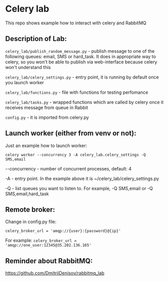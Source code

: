 # Celery lab
This repo shows example how to interact with celery and RabbitMQ

## Description of Lab:
`celery_lab/publish_random_message.py` - publish message to one of the following queues: email, SMS or hard_task. It does in appropriate way to celery, so you won't be able to publish via web-interface because celery won't understand this

`celery_lab/celery_settings.py` - entry point, it is running by default once you launch worker

`celery_lab/functions.py` - file with functions for testing perfomance

`celery_lab/tasks.py` - wrapped functions which are called by celery once it receives message from queue in Rabbit

`config.py` - it is imported from celery.py

## Launch worker (either from venv or not):
Just an example how to launch worker:

```celery worker --concurrency 3 -A celery_lab.celery_settings -Q SMS,email```

--concurrency - number of concurrent processes, default: 4

-A - entry point. In the example above it is ~/celery_lab/celery_settings.py

-Q - list queues you want to listen to. For example, -Q SMS,email or -Q SMS,email,hard_task

## Remote broker:
Change in config.py file: 

``` celery_broker_url = 'amqp://{user}:{password}@{ip}' ```

For example:
``` celery_broker_url = 'amqp://one_user:12345@35.202.136.165' ```

## Reminder about RabbitMQ:
https://github.com/DmitriiDenisov/rabbitmq_lab

